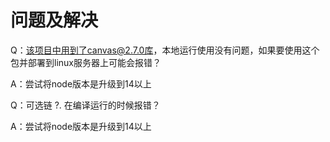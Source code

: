 # 问题及解决

Q：该项目中用到了canvas@2.7.0库，本地运行使用没有问题，如果要使用这个包并部署到linux服务器上可能会报错？

A：尝试将node版本是升级到14以上



Q：可选链 ?. 在编译运行的时候报错？

A：尝试将node版本是升级到14以上

